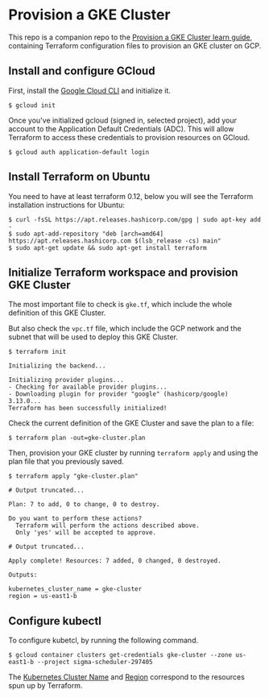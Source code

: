 # Provision a GKE Cluster

This repo is a companion repo to the [Provision a GKE Cluster learn guide](https://learn.hashicorp.com/terraform/kubernetes/provision-gke-cluster), containing
Terraform configuration files to provision an GKE cluster on
GCP.


## Install and configure GCloud

First, install the [Google Cloud CLI](https://cloud.google.com/sdk/docs/quickstarts) 
and initialize it.

```shell
$ gcloud init
```

Once you've initialized gcloud (signed in, selected project), add your account 
to the Application Default Credentials (ADC). This will allow Terraform to access
these credentials to provision resources on GCloud.

```shell
$ gcloud auth application-default login
```

## Install Terraform on Ubuntu

You need to have at least terraform 0.12, below you will see the Terraform installation instructions for Ubuntu:

```shell
$ curl -fsSL https://apt.releases.hashicorp.com/gpg | sudo apt-key add -
$ sudo apt-add-repository "deb [arch=amd64] https://apt.releases.hashicorp.com $(lsb_release -cs) main"
$ sudo apt-get update && sudo apt-get install terraform
```

## Initialize Terraform workspace and provision GKE Cluster

The most important file to check is `gke.tf`, which include the whole definition of this GKE Cluster.

But also check the `vpc.tf` file, which include the GCP network and the subnet that will be used to deploy this GKE Cluster.

```shell
$ terraform init

Initializing the backend...

Initializing provider plugins...
- Checking for available provider plugins...
- Downloading plugin for provider "google" (hashicorp/google) 3.13.0...
Terraform has been successfully initialized!
```

Check the current definition of the GKE Cluster and save the plan to a file:

```shell
$ terraform plan -out=gke-cluster.plan
```

Then, provision your GKE cluster by running `terraform apply` and using the plan file that you previously saved.

```shell
$ terraform apply "gke-cluster.plan"

# Output truncated...

Plan: 7 to add, 0 to change, 0 to destroy.

Do you want to perform these actions?
  Terraform will perform the actions described above.
  Only 'yes' will be accepted to approve.

# Output truncated...

Apply complete! Resources: 7 added, 0 changed, 0 destroyed.

Outputs:

kubernetes_cluster_name = gke-cluster
region = us-east1-b
```

## Configure kubectl

To configure kubetcl, by running the following command. 

```shell
$ gcloud container clusters get-credentials gke-cluster --zone us-east1-b --project sigma-scheduler-297405

```

The
[Kubernetes Cluster Name](https://github.com/hashicorp/learn-terraform-provision-gke-cluster/blob/master/gke.tf#L63)
and [Region](https://github.com/hashicorp/learn-terraform-provision-gke-cluster/blob/master/vpc.tf#L29)
 correspond to the resources spun up by Terraform.
